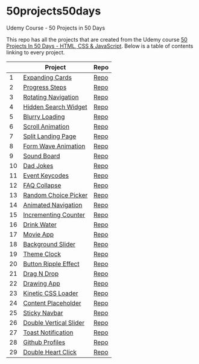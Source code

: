 # 50projects50days

Udemy Course - 50 Projects in 50 Days

This repo has all the projects that are created from the Udemy course
[50 Projects In 50 Days - HTML, CSS & JavaScript](https://www.udemy.com/share/103Pv23@PMKLRQODgR-8_GjGFKhdZscOF2lVU3ZLnBPERiQpUHjRw8xw2z0INoojsLcK2B7m/).
Below is a table of contents linking to every project.

|     | Project                                                                                                          | Repo                                                                                           |
| --- | ---------------------------------------------------------------------------------------------------------------- | ---------------------------------------------------------------------------------------------- |
| 1   | [Expanding Cards](https://haylzrandom.github.io/50projects-html-css-js/expanding-cards/index.html)               | [Repo](https://github.com/HaylzRandom/50projects-html-css-js/tree/main/expanding-cards)        |
| 2   | [Progress Steps](https://haylzrandom.github.io/50projects-html-css-js/progress-steps/index.html)                 | [Repo](https://github.com/HaylzRandom/50projects-html-css-js/tree/main/progress-steps)         |
| 3   | [Rotating Navigation](https://haylzrandom.github.io/50projects-html-css-js/rotating-navigation/index.html)       | [Repo](https://github.com/HaylzRandom/50projects-html-css-js/tree/main/rotating-navigation)    |
| 4   | [Hidden Search Widget](https://haylzrandom.github.io/50projects-html-css-js/hidden-search-widget/index.html)     | [Repo](https://github.com/HaylzRandom/50projects-html-css-js/tree/main/hidden-search-widget)   |
| 5   | [Blurry Loading](https://haylzrandom.github.io/50projects-html-css-js/blurry-loading/index.html)                 | [Repo](https://github.com/HaylzRandom/50projects-html-css-js/tree/main/blurry-loading)         |
| 6   | [Scroll Animation](https://haylzrandom.github.io/50projects-html-css-js/scroll-animation/index.html)             | [Repo](https://github.com/HaylzRandom/50projects-html-css-js/tree/main/scroll-animation)       |
| 7   | [Split Landing Page](https://haylzrandom.github.io/50projects-html-css-js/split-landing-page/index.html)         | [Repo](https://github.com/HaylzRandom/50projects-html-css-js/tree/main/split-landing-page)     |
| 8   | [Form Wave Animation](https://haylzrandom.github.io/50projects-html-css-js/form-wave-animation/index.html)       | [Repo](https://github.com/HaylzRandom/50projects-html-css-js/tree/main/form-wave-animation)    |
| 9   | [Sound Board](https://haylzrandom.github.io/50projects-html-css-js/sound-board/index.html)                       | [Repo](https://github.com/HaylzRandom/50projects-html-css-js/tree/main/sound-board)            |
| 10  | [Dad Jokes](https://haylzrandom.github.io/50projects-html-css-js/dad-jokes/index.html)                           | [Repo](https://github.com/HaylzRandom/50projects-html-css-js/tree/main/dad-jokes)              |
| 11  | [Event Keycodes](https://haylzrandom.github.io/50projects-html-css-js/event-keycodes/index.html)                 | [Repo](https://github.com/HaylzRandom/50projects-html-css-js/tree/main/event-keycodes)         |
| 12  | [FAQ Collapse](https://haylzrandom.github.io/50projects-html-css-js/faq-collapse/index.html)                     | [Repo](https://github.com/HaylzRandom/50projects-html-css-js/tree/main/faq-collapse)           |
| 13  | [Random Choice Picker](https://haylzrandom.github.io/50projects-html-css-js/random-choice-picker/index.html)     | [Repo](https://github.com/HaylzRandom/50projects-html-css-js/tree/main/random-choice-picker)   |
| 14  | [Animated Navigation](https://haylzrandom.github.io/50projects-html-css-js/animated-navigation/index.html)       | [Repo](https://github.com/HaylzRandom/50projects-html-css-js/tree/main/animated-navigation)    |
| 15  | [Incrementing Counter](https://haylzrandom.github.io/50projects-html-css-js/incrementing-counter/index.html)     | [Repo](https://github.com/HaylzRandom/50projects-html-css-js/tree/main/incrementing-counter)   |
| 16  | [Drink Water](https://haylzrandom.github.io/50projects-html-css-js/drink-water/index.html)                       | [Repo](https://github.com/HaylzRandom/50projects-html-css-js/tree/main/drink-water)            |
| 17  | [Movie App](https://haylzrandom.github.io/50projects-html-css-js/movie-app/index.html)                           | [Repo](https://github.com/HaylzRandom/50projects-html-css-js/tree/main/movie-app)              |
| 18  | [Background Slider](https://haylzrandom.github.io/50projects-html-css-js/background-slider/index.html)           | [Repo](https://github.com/HaylzRandom/50projects-html-css-js/tree/main/background-slider)      |
| 19  | [Theme Clock](https://haylzrandom.github.io/50projects-html-css-js/theme-clock/index.html)                       | [Repo](https://github.com/HaylzRandom/50projects-html-css-js/tree/main/theme-clock)            |
| 20  | [Button Ripple Effect](https://haylzrandom.github.io/50projects-html-css-js/button-ripple-effect/index.html)     | [Repo](https://github.com/HaylzRandom/50projects-html-css-js/tree/main/button-ripple-effect)   |
| 21  | [Drag N Drop](https://haylzrandom.github.io/50projects-html-css-js/drag-n-drop/index.html)                       | [Repo](https://github.com/HaylzRandom/50projects-html-css-js/tree/main/drag-n-drop)            |
| 22  | [Drawing App](https://haylzrandom.github.io/50projects-html-css-js/drawing-app/index.html)                       | [Repo](https://github.com/HaylzRandom/50projects-html-css-js/tree/main/drawing-app)            |
| 23  | [Kinetic CSS Loader](https://haylzrandom.github.io/50projects-html-css-js/kinetic-css-loader/index.html)         | [Repo](https://github.com/HaylzRandom/50projects-html-css-js/tree/main/kinetic-css-loader)     |
| 24  | [Content Placeholder](https://haylzrandom.github.io/50projects-html-css-js/content-placeholder/index.html)       | [Repo](https://github.com/HaylzRandom/50projects-html-css-js/tree/main/content-placeholder)    |
| 25  | [Sticky Navbar](https://haylzrandom.github.io/50projects-html-css-js/sticky-navbar/index.html)                   | [Repo](https://github.com/HaylzRandom/50projects-html-css-js/tree/main/sticky-navbar)          |
| 26  | [Double Vertical Slider](https://haylzrandom.github.io/50projects-html-css-js/double-vertical-slider/index.html) | [Repo](https://github.com/HaylzRandom/50projects-html-css-js/tree/main/double-vertical-slider) |
| 27  | [Toast Notification](https://haylzrandom.github.io/50projects-html-css-js/toast-notification/index.html)         | [Repo](https://github.com/HaylzRandom/50projects-html-css-js/tree/main/toast-notification)     |
| 28  | [Github Profiles](https://haylzrandom.github.io/50projects-html-css-js/github-profiles/index.html)               | [Repo](https://github.com/HaylzRandom/50projects-html-css-js/tree/main/github-profiles)        |
| 29  | [Double Heart Click](https://haylzrandom.github.io/50projects-html-css-js/double-heart-click/index.html)         | [Repo](https://github.com/HaylzRandom/50projects-html-css-js/tree/main/double-heart-click)     |
